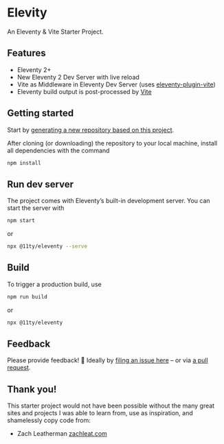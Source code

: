 # Elevity

An Eleventy & Vite Starter Project.

## Features

* Eleventy 2+
* New Eleventy 2 Dev Server with live reload
* Vite as Middleware in Eleventy Dev Server (uses [eleventy-plugin-vite](https://github.com/11ty/eleventy-plugin-vite/))
* Eleventy build output is post-processed by [Vite](https://vitejs.dev)

## Getting started

Start by [generating a new repository based on this project](https://github.com/jrwiegand/elevity/generate).

After cloning (or downloading) the repository to your local machine, install all dependencies with the command

```sh
npm install
```

## Run dev server

The project comes with Eleventy’s built-in development server. You can start the server with

```sh
npm start
````

or

```sh
npx @11ty/eleventy --serve
````


## Build

To trigger a production build, use

```sh
npm run build
````

or

```sh
npx @11ty/eleventy
```

## Feedback

Please provide feedback! 🤗 Ideally by [filing an issue here](https://github.com/jrwiegand/eleveity/issues) – or via [a pull request](https://github.com/jrwiegand/elevity/pulls).

## Thank you!

This starter project would not have been possible without the many great sites and projects I was able to learn from, use as inspiration, and shamelessly copy code from:

* Zach Leatherman [zachleat.com](https://github.com/zachleat/zachleat.com)
